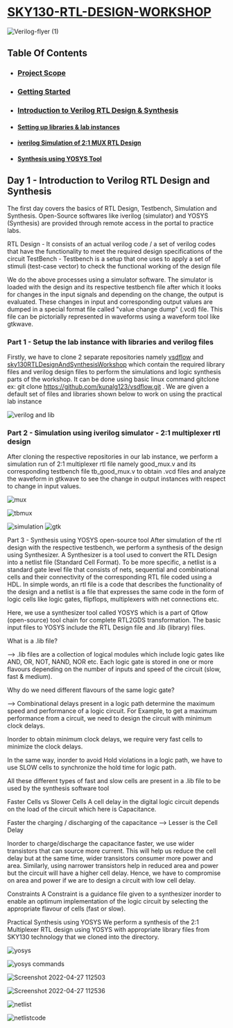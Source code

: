 # [SKY130-RTL-DESIGN-WORKSHOP](https://github.com/G-Ravikiran/SKY130-RTL-DESIGN-WORKSHOP/blob/main/README.md)
![Verilog-flyer (1)](https://user-images.githubusercontent.com/104474928/165444531-7100dd83-27a8-4cf3-a2f8-f574f72e82fd.png)

## Table Of Contents 
  * ### [Project Scope](https://github.com/G-Ravikiran/SKY130-RTL-DESIGN-WORKSHOP/blob/main/README.md#project-scope)
  * ### [Getting Started](https://github.com/G-Ravikiran/SKY130-RTL-Design-Workshop/blob/main/README.md#getting-started)
  * ### [Introduction to Verilog RTL Design & Synthesis](https://github.com/G-Ravikiran/SKY130-RTL-Design-Workshop/blob/main/README.md#day-1----introduction-to-verilog-rtl-design-and-synthesis)
   * #### [Setting up libraries & lab instances](https://github.com/G-Ravikiran/SKY130-RTL-Design-Workshop/blob/main/README.md#part-1----setup-the-lab-instance-with-libraries-and-verilog-files)
   * #### [iverilog Simulation of 2:1 MUX RTL Design](https://github.com/G-Ravikiran/SKY130-RTL-Design-Workshop/blob/main/README.md#part-2---simulation-using-iverilog-simulator---21-multiplexer-rtl-design)
   * #### [Synthesis using YOSYS Tool](https://github.com/G-Ravikiran/SKY130-RTL-Design-Workshop/blob/main/README.md#part-3----synthesis-using-yosys-open-source-tool)











## Day 1 -  Introduction to Verilog RTL Design and Synthesis

The first day covers the basics of RTL Design, Testbench, Simulation and Synthesis. Open-Source softwares like iverilog (simulator) and YOSYS (Synthesis) are provided through remote access in the portal to practice labs.

RTL Design -  It consists of an actual verilog code / a set of verilog codes that have the functionality to meet the required design specifications of the circuit
TestBench - Testbench is a setup that one uses to apply a set of stimuli (test-case vector) to check the functional working of the design file

We do the above processes using a simulator software. The simulator is loaded with the design and its respective testbench file after which it looks for changes in the input signals and depending on the change, the output is evaluated. These changes in input and corresponding output values are dumped in a special format file called "value change dump" (.vcd) file. This file can be pictorially represented in waveforms using a waveform tool like gtkwave. 


### Part 1 -  Setup the lab instance with libraries and verilog files

Firstly, we have to clone 2 separate repositories namely [vsdflow](https://github.com/kunalg123/vsdflow) and [sky130RTLDesignAndSynthesisWorkshop](https://github.com/kunalg123/sky130RTLDesignAndSynthesisWorkshop) which contain the required library files and verilog design files to perform the simulations and logic synthesis parts of the workshop. It can be done using basic linux command gitclone ex: git clone https://github.com/kunalg123/vsdflow.git .
We are given a default set of files and libraries shown below to work on using the practical lab instance

![verilog and lib ](https://user-images.githubusercontent.com/104474928/165447064-3c6e79bd-a9b1-4805-ba91-4561ee2762b6.png)

### Part 2 - Simulation using iverilog simulator - 2:1 multiplexer rtl design

After cloning the respective repositories in our lab instance, we perform a simulation run of 2:1 multiplexer rtl file namely good_mux.v and its corresponding testbench file tb_good_mux.v to obtain .vcd files and analyze the waveform in gtkwave to see the change in output instances with respect to change in input values.

![mux](https://user-images.githubusercontent.com/104474928/165448514-0cda36d8-d5ca-4b07-9a8f-de7c7ee1d5fd.png)

![tbmux](https://user-images.githubusercontent.com/104474928/165448530-94fb4ea6-650a-41ec-8c1a-9301ad491c2d.png)

![simulation](https://user-images.githubusercontent.com/104474928/165448547-8cf2edd3-b7f2-4f9b-a1bb-ac8f2da7113d.png)
![gtk](https://user-images.githubusercontent.com/104474928/165448654-892f62b8-de51-4980-b543-fe19b2aaf049.png)

Part 3 - Synthesis using YOSYS open-source tool
After simulation of the rtl design with the respective testbench, we perform a synthesis of the design using Synthesizer. A Synthesizer is a tool used to convert the RTL Design into a netlist file (Standard Cell Format). To be more specific, a netlist is a standard gate level file that consists of nets, sequential and combinational cells and their connectivity of the corresponding RTL file coded using a HDL. In simple words, an rtl file is a code that describes the functionality of the design and a netlist is a file that expresses the same code in the form of logic cells like logic gates, flipflops, multiplexers with net connections etc.

Here, we use a synthesizer tool called YOSYS which is a part of Qflow (open-source) tool chain for complete RTL2GDS transformation. The basic input files to YOSYS include the RTL Design file and .lib (library) files.

What is a .lib file?

--> .lib files are a collection of logical modules which include logic gates like AND, OR, NOT, NAND, NOR etc. Each logic gate is stored in one or more flavours depending on the number of inputs and speed of the circuit (slow, fast & medium).

Why do we need different flavours of the same logic gate?

--> Combinational delays present in a logic path determine the maximum speed and performance of a logic circuit. For Example, to get a maximum performance from a circuit, we need to design the circuit with minimum clock delays.

Inorder to obtain minimum clock delays, we require very fast cells to minimize the clock delays.

In the same way, inorder to avoid Hold violations in a logic path, we have to use SLOW cells to synchronize the hold time for logic path.

All these different types of fast and slow cells are present in a .lib file to be used by the synthesis software tool

Faster Cells vs Slower Cells
A cell delay in the digital logic circuit depends on the load of the circuit which here is Capacitance.

Faster the charging / discharging of the capacitance --> Lesser is the Cell Delay

Inorder to charge/discharge the capacitance faster, we use wider transistors that can source more current. This will help us reduce the cell delay but at the same time, wider transistors consumer more power and area. Similarly, using narrower transistors help in reduced area and power but the circuit will have a higher cell delay. Hence, we have to compromise on area and power if we are to design a circuit with low cell delay.

Constraints
A Constraint is a guidance file given to a synthesizer inorder to enable an optimum implementation of the logic circuit by selecting the appropriate flavour of cells (fast or slow).

Practical Synthesis using YOSYS
We perform a synthesis of the 2:1 Multiplexer RTL design using YOSYS with appropriate library files from SKY130 technology that we cloned into the directory.

![yosys](https://user-images.githubusercontent.com/104474928/165450982-730c0966-e4b3-4537-9c1f-ab1b5bc43db2.png)

![yosys commands](https://user-images.githubusercontent.com/104474928/165451008-4319c388-768f-41bd-98df-5c2d44dce68e.png)

![Screenshot 2022-04-27 112503](https://user-images.githubusercontent.com/104474928/165451150-790f5155-796d-4f43-9d0d-3fc9450f6dd6.png)

![Screenshot 2022-04-27 112536](https://user-images.githubusercontent.com/104474928/165451165-69a81772-6cd2-47c1-b825-8ef336fa150e.png)

![netlist](https://user-images.githubusercontent.com/104474928/165451232-9b13fb5f-c3f5-4213-bfca-60eeaa9d916d.png)

![netlistcode](https://user-images.githubusercontent.com/104474928/165451249-091978a1-f314-489e-8f89-e8eb1845a0d5.png)



